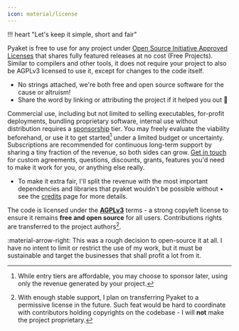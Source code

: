 ```yaml
---
icon: material/license
---
```


!!! heart "Let's keep it simple, short and fair"

Pyaket is free to use for any project under [Open Source Initiative Approved Licenses](https://opensource.org/licenses) that shares fully featured releases at no cost (Free Projects). Similar to compilers and other tools, it does not require your project to also be AGPLv3 licensed to use it, except for changes to the code itself.

- No strings attached, we're both free and open source software for the cause or altruism!
- Share the word by linking or attributing the project if it helped you out 🚀

Commercial use, including but not limited to selling executables, for-profit deployments, bundling proprietary software, internal use without distribution requires a [sponsorship](https://github.com/sponsors/Tremeschin) tier. You may freely evaluate the viability beforehand, or use it to get started[^get-started] under a limited budget or uncertainty. Subscriptions are recommended for continuous long-term support by sharing a tiny fraction of the revenue, so both sides can grow. [Get in touch](site:about/contact) for custom agreements, questions, discounts, grants, features you'd need to make it work for you, or anything else really.

[^get-started]: While entry tiers are affordable, you may choose to sponsor later, using only the revenue generated by your project.

- To make it extra fair, I'll split the revenue with the most important dependencies and libraries that pyaket wouldn't be possible without • see the [credits](site:about/credits) page for more details.

The code is licensed under the [**AGPLv3**](https://www.tldrlegal.com/license/gnu-affero-general-public-license-v3-agpl-3-0) terms - a strong copyleft license to ensure it remains **free and open source** for all users. Contributions rights are transferred to the project authors[^cla].

[^cla]: With enough stable support, I plan on transferring Pyaket to a permissive license in the future. Such feat would be hard to coordinate with contributors holding copyrights on the codebase - I will **not** make the project proprietary.

:material-arrow-right: This was a rough decision to open-source it at all. I have no intent to limit or restrict the use of my work, but it must be sustainable and target the businesses that shall profit a lot from it.
